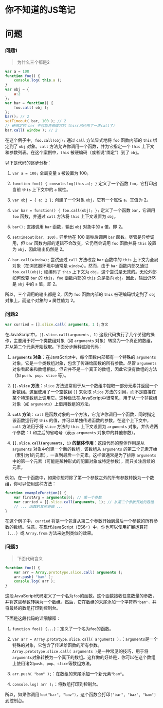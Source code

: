 # 你不知道的JS笔记

# 问题

### 问题1

> 为什么三个都是2

~~~js
var a = 100
function foo() {
    console.log( this.a );
}
var obj = {
    a:2
};
var bar = function() {
    foo.call( obj );
};
bar(); // 2
setTimeout( bar, 100 ); // 2
// 硬绑定的 bar 不可能再修改它的 this(已经用了一次call了)
bar.call( window ); // 2
~~~

在这个例子中，`foo.call(obj);` 通过 `call` 方法显式地将 `foo` 函数内部的 `this` 绑定到了 `obj` 对象。`call` 方法允许你调用一个函数，并为它指定一个 `this` 上下文和参数列表。在这个案例中，`this` 被硬编码（或者说“绑定”）到了 `obj`。

以下是代码的逐步分析：

1. `var a = 100;` 全局变量 `a` 被设置为 100。

2. `function foo() { console.log(this.a); }` 定义了一个函数 `foo`，它打印出当前 `this` 上下文中的 `a` 属性。

3. `var obj = { a: 2 };` 创建了一个对象 `obj`，它有一个属性 `a`，其值为 2。

4. `var bar = function() { foo.call(obj); };` 定义了一个函数 `bar`，它调用 `foo` 函数，并通过 `call` 方法将 `this` 上下文设置为 `obj`。

5. `bar();` 直接调用 `bar` 函数，输出 `obj` 对象中的 `a` 值，即 2。

6. `setTimeout(bar, 100);` 异步地在 100 毫秒后调用 `bar` 函数。尽管是异步调用，但 `bar` 函数内部的逻辑不会改变，它仍然会调用 `foo` 函数并将 `this` 设置为 `obj`，因此输出仍然是 2。

7. `bar.call(window);` 尝试通过 `call` 方法改变 `bar` 函数中的 `this` 上下文为全局对象（在浏览器环境中通常是 `window`）。然而，由于 `bar` 函数内部又通过 `foo.call(obj);` 硬编码了 `this` 上下文为 `obj`，这个尝试是无效的。无论外部如何改变 `bar` 的 `this`，`foo` 函数内部的 `this` 总是指向 `obj`。因此，输出仍然是 `obj` 中的 `a` 值，即 2。

所以，三个调用的输出都是 2，因为 `foo` 函数内部的 `this` 被硬编码绑定到了 `obj` 对象上，而这个对象的 `a` 属性值为 2。

### 问题2

~~~js
var curried = [].slice.call( arguments, 1 );含义
~~~

在JavaScript中，`[].slice.call(arguments, 1)` 这段代码执行了几个关键的操作，主要用于将一个类数组对象（如 `arguments` 对象）转换为一个真正的数组，并从第二个元素开始截取。下面分步解释这段代码：

1. **`arguments` 对象**：在JavaScript中，每个函数内部都有一个特殊的 `arguments` 对象，它是一个类数组对象，包含了传递给函数的所有参数。尽管 `arguments` 对象看起来和数组相似，但它并不是一个真正的数组，因此它没有数组的方法（如 `push`、`pop`、`slice` 等）。

2. **`[].slice` 方法**：`slice` 方法通常用于从一个数组中提取一部分元素并返回一个新数组。这里使用了一个空数组 `[]` 来获取 `slice` 方法的引用，而不是直接在某个特定数组上调用它。这种做法在JavaScript中很常见，用于从一个非数组对象（如 `arguments`）上借用数组的方法。

3. **`call` 方法**：`call` 是函数对象的一个方法，它允许你调用一个函数，同时指定该函数运行时 `this` 的值，并可以单独传递函数的参数。在这个上下文中，`call` 方法用于将 `slice` 方法的 `this` 上下文设置为 `arguments` 对象，并传递两个参数：`1` 和之后的省略号（表示 `arguments` 对象中的其他参数）。

4. **`[].slice.call(arguments, 1)` 的整体作用**：这段代码的整体作用是从 `arguments` 对象中创建一个新的数组，该数组从 `arguments` 的第二个元素开始（索引为1的元素），一直到最后一个元素。这样做通常是为了排除 `arguments` 中的第一个元素（可能是某种形式的配置对象或特定参数），而只关注后续的元素。

例如，在一个函数中，如果你想将除了第一个参数之外的所有参数转换为一个数组，你可以使用这种方法：

```javascript
function exampleFunction() {
    var firstArg = arguments[0]; // 第一个参数
    var curried = [].slice.call(arguments, 1); // 从第二个参数开始的数组
    // ... 函数的其他逻辑 ...
}
```

在这个例子中，`curried` 将是一个包含从第二个参数开始到最后一个参数的所有参数的数组。注意，在现代JavaScript（ES6+）中，你也可以使用扩展运算符（`...`）或 `Array.from` 方法来达到类似的效果。

### 问题3

> 下面代码含义

~~~js
function foo() {
    var arr = Array.prototype.slice.call( arguments );
    arr.push( "bam" );
    console.log( arr );
}
~~~

这段JavaScript代码定义了一个名为`foo`的函数。这个函数接收任意数量的参数，并将这些参数转换为一个数组。然后，它在数组的末尾添加一个字符串`"bam"`，并将最终的数组打印到控制台。

下面是这段代码的详细解释：

1. `function foo() {...}`：定义了一个名为`foo`的函数。

2. `var arr = Array.prototype.slice.call( arguments );`：`arguments`是一个特殊的对象，它包含了传递给函数的所有参数。`Array.prototype.slice.call( arguments )`是一种常见的技巧，用于将`arguments`对象转换为一个真正的数组。这样做的好处是，你可以在这个数组上使用诸如`push`、`pop`、`slice`等数组方法。

3. `arr.push( "bam" );`：在数组的末尾添加一个新元素`"bam"`。

4. `console.log( arr );`：将数组打印到控制台。

所以，如果你调用`foo("bar", "baz")`，这个函数会打印`["bar", "baz", "bam"]`到控制台。



